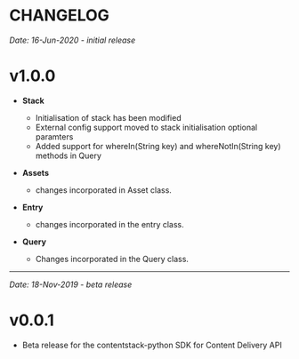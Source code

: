 
CHANGELOG
=============

*Date: 16-Jun-2020 - initial release*

**v1.0.0**
============

- **Stack**
    - Initialisation of stack has been modified
    - External config support moved to stack initialisation optional paramters
    - Added support for whereIn(String key) and whereNotIn(String key) methods in Query

- **Assets**
    - changes incorporated in Asset class.

- **Entry**
    - changes incorporated in the entry class.

- **Query**
    - Changes incorporated in the Query class.


-----------------------------

*Date: 18-Nov-2019 - beta release*

**v0.0.1**
============
- Beta release for the contentstack-python SDK for Content Delivery API